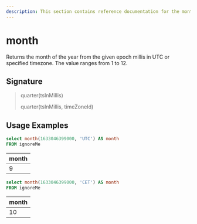 ```yaml
---
description: This section contains reference documentation for the month function.
---
```


# month

Returns the month of the year from the given epoch millis in UTC or specified timezone. 
The value ranges from 1 to 12.

## Signature

> quarter(tsInMillis)
>
> quarter(tsInMillis, timeZoneId)

## Usage Examples

```sql
select month(1633046399000, 'UTC') AS month
FROM ignoreMe
```

| month   |
| ------------- |
| 9 |

```sql
select month(1633046399000, 'CET') AS month
FROM ignoreMe
```

| month   |
| ------------- |
| 10 |

